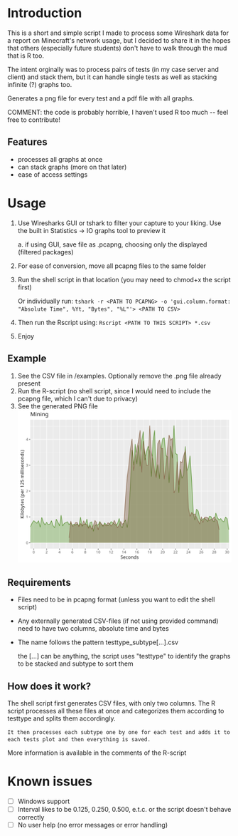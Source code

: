 # Introduction
This is a short and simple script I made to process some Wireshark data for a report
on Minecraft's network usage, but I decided to share it in the hopes that others
(especially future students) don't have to walk through the mud that is R too.

The intent orginally was to process pairs of tests (in my case server and client) and stack them, but it can handle single tests as well as stacking infinite (?) graphs too.

Generates a png file for every test and a pdf file with all graphs.

COMMENT: the code is probably horrible, I haven't used R too much -- feel free to contribute!

## Features
- processes all graphs at once
- can stack graphs (more on that later)
- ease of access settings

# Usage
1. Use Wiresharks GUI or tshark to filter your capture to your liking. Use the built in Statistics -> IO graphs tool to preview it

	a. if using GUI, save file as .pcapng, choosing only the displayed (filtered packages)

3. For ease of conversion, move all pcapng files to the same folder
4. Run the shell script in that location (you may need to chmod+x the script first)
   
	Or individually run: `tshark -r <PATH TO PCAPNG> -o 'gui.column.format: "Absolute Time", %Yt, "Bytes", "%L"'> <PATH TO CSV>`

5. Then run the Rscript using: `Rscript <PATH TO THIS SCRIPT> *.csv` 
6. Enjoy
## Example
1. See the CSV file in /examples. Optionally remove the .png file already present
2. Run the R-script (no shell script, since I would need to include the pcapng file, which I can't due to privacy)
3. See the generated PNG file
![](examples/mining.png)
## Requirements
- Files need to be in pcapng format (unless you want to edit the shell script)
- Any externally generated CSV-files (if not using provided command) need to have two columns, absolute time and bytes
- The name follows the pattern testtype_subtype[...].csv

	the [...] can be anything, the script uses "testtype" to identify the graphs to be stacked and subtype to sort them 

## How does it work?
The shell script first generates CSV files, with only two columns.
The R script processes all these files at once and categorizes them according to testtype and splits them accordingly.

	It then processes each subtype one by one for each test and adds it to each tests plot and then everything is saved.

More information is available in the comments of the R-script

# Known issues
- [ ] Windows support
- [ ] Interval likes to be 0.125, 0.250, 0.500, e.t.c. or the script doesn't behave correctly
- [ ] No user help (no error messages or error handling)
